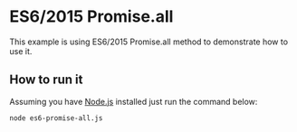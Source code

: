 # ES6/2015 Promise.all

This example is using ES6/2015 Promise.all method to demonstrate how to use it.

## How to run it

Assuming you have [Node.js](https://nodejs.org/en/) installed just run the command below:

```
node es6-promise-all.js
```